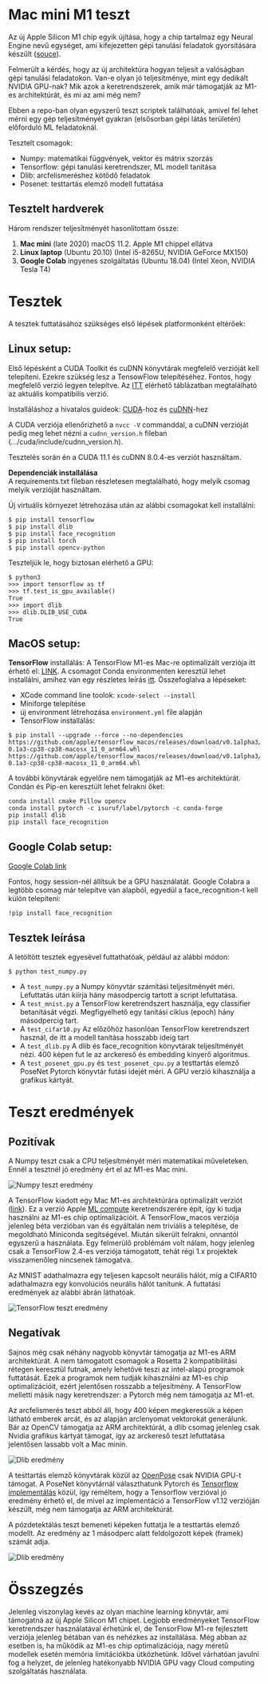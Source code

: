 # Mac mini M1 teszt

Az új Apple Silicon M1 chip egyik újítása, hogy a chip tartalmaz egy Neural Engine nevű egységet, ami kifejezetten gépi tanulási feladatok gyorsítására készült ([souce](https://www.apple.com/mac/m1/)). 

Felmerült a kérdés, hogy az új architektúra hogyan teljesít a valóságban gépi tanulási feladatokon. Van-e olyan jó teljesítménye, mint egy dedikált NVIDIA GPU-nak? Mik azok a keretrendszerek, amik már támogatják az M1-es architektúrát, és mi az ami még nem?

Ebben a repo-ban olyan egyszerű teszt scriptek találhatóak, amivel  fel lehet mérni egy gép teljesítményét gyakran (elsősorban gépi látás területén) előforduló ML feladatoknál. 

Tesztelt csomagok:

- Numpy: matematikai függvények, vektor és mátrix szorzás
- Tensorflow: gépi tanulási keretrendszer, ML modell tanítása
- Dlib: arcfelismeréshez kötődő feladatok
- Posenet: testtartás elemző modell futtatása

## Tesztelt hardverek
Három rendszer teljesítményét hasonlítottam össze: 

1. **Mac mini** (late 2020) macOS 11.2. Apple M1 chippel ellátva
2. **Linux laptop** (Ubuntu 20.10) (Intel i5-8265U, NVIDIA GeForce MX150)  
3. **Google Colab** ingyenes szolgáltatás (Ubuntu 18.04) (Intel Xeon, NVIDIA Tesla T4)

# Tesztek

A tesztek futtatásához szükséges első lépések platformonként eltérőek:

## Linux setup:

Első lépésként a CUDA Toolkit és cuDNN könyvtárak megfelelő verzióját kell telepíteni. Ezekre szükség lesz a TensowFlow telepítéséhez. Fontos, hogy megfelelő verzió legyen telepítve. Az [ITT](https://www.tensorflow.org/install/source#gpu) elérhető táblázatban megtalálható az aktuális kompatibilis verzió.

Installáláshoz a hivatalos guideok: [CUDA](https://developer.nvidia.com/cuda-toolkit-archive)-hoz és [cuDNN](https://docs.nvidia.com/deeplearning/cudnn/install-guide/index.html)-hez

A CUDA verziója ellenőrizhető a `nvcc -V` commanddal, a cuDNN verzióját pedig meg lehet nézni a `cudnn_version.h` fileban (.../cuda/include/cudnn_version.h).

Tesztelés során én a CUDA 11.1 és cuDNN 8.0.4-es verziót használtam.

**Dependenciák installálása**  
A requirements.txt fileban részletesen megtalálható, hogy melyik csomag melyik verzióját használtam.

Új virtuális környezet létrehozása után az alábbi csomagokat kell installálni: 
```
$ pip install tensorflow 
$ pip install dlib
$ pip install face_recognition
$ pip install torch
$ pip install opencv-python
```

Teszteljük le, hogy biztosan elérhető a GPU:
```
$ python3
>>> import tensorflow as tf
>>> tf.test_is_gpu_available()
True
>>> import dlib
>>> dlib.DLIB_USE_CUDA
True
```

## MacOS setup:

**TensorFlow** installálás:
A TensorFlow M1-es Mac-re optimalizált verziója itt érhető el: [LINK](https://github.com/apple/tensorflow_macos). A csomagot Conda environmenten keresztül lehet installálni, amihez van egy részletes leírás [itt](https://github.com/apple/tensorflow_macos/issues/153). Összefoglalva a lépéseket:  
* XCode command line toolok: `xcode-select --install`
* Miniforge telepítése
* új environment létrehozása `environment.yml` file alapján
* TensorFlow installálás:

```
$ pip install --upgrade --force --no-dependencies https://github.com/apple/tensorflow_macos/releases/download/v0.1alpha3/tensorflow_macos-0.1a3-cp38-cp38-macosx_11_0_arm64.whl https://github.com/apple/tensorflow_macos/releases/download/v0.1alpha3/tensorflow_addons_macos-0.1a3-cp38-cp38-macosx_11_0_arm64.whl
```

A további könyvtárak egyelőre nem támogatják az M1-es architektúrát. Condán és Pip-en keresztült lehet felrakni őket:

```
conda install cmake Pillow opencv
conda install pytorch -c isuruf/label/pytorch -c conda-forge
pip install dlib
pip install face_recognition
```

## Google Colab setup:

[Google Colab link](https://colab.research.google.com/)

Fontos, hogy session-nél állítsuk be a GPU használatát. Google Colabra a legtöbb csomag már telepítve van alapból, egyedül a face_recognition-t kell külön telepíteni:

```
!pip install face_recognition
```

## Tesztek leírása

A letöltött tesztek egyesével futtathatóak, például az alábbi módon:
```
$ python test_numpy.py
```

* A `test_numpy.py` a Numpy könyvtár számítási teljesítményét méri. Lefuttatás után kiírja hány másodpercig tartott a script lefuttatása. 
* A `test_mnist.py` a TensorFlow keretrendszert használja, egy classifier betanítását végzi. Megfigyelhető egy tanítási ciklus (epoch) hány másodpercig tart.
* A `test_cifar10.py` Az előzőhöz hasonlóan TensorFlow keretrendszert használ, de itt a modell tanítása hosszabb ideig tart
* A `test_dlib.py` A dlib és face_recognition könyvtárak teljesítményét nézi. 400 képen fut le az arckereső és embedding kinyerő algoritmus.
* A `test_posenet_gpu.py` és `test_posenet_cpu.py` a testtartás elemző PoseNet Pytorch könyvtár futási idejét méri. A GPU verzió kihasználja a grafikus kártyát.

# Teszt eredmények

## Pozitívak

A Numpy teszt csak a CPU teljesítményét méri matematikai műveleteken. Ennél a tesztnél jó eredmény ért el az M1-es Mac mini.

![Numpy teszt eredmény](./images/figures/result_numpy.png)

A TensorFlow kiadott egy Mac M1-es architektúrára optimalizált verziót ([link](https://github.com/apple/tensorflow_macos)). Ez a verzió Apple [ML compute](https://machinelearning.apple.com/updates/ml-compute-training-on-mac) keretrendszerére épít, így ki tudja használni az M1-es chip optimalizációit. A TensorFlow_macos verziója jelenleg béta verzióban van és egyáltalán nem triviális a telepítése, de megoldható Miniconda segítségével. Miután sikerült felrakni, onnantól egyszerű a használata. Egy felmerülő problémám volt nálam, hogy jelenleg csak a TensorFlow 2.4-es verziója támogatott, tehát régi 1.x projektek visszamenőleg nincsenek támogatva.

Az MNIST adathalmazra egy teljesen kapcsolt neurális hálót, míg a CIFAR10 adathalmazra egy konvolúciós neurális hálót tanítunk. A futtatási eredmények az alábbi ábrán láthatóak.

![TensorFlow teszt eredmény](./images/figures/tensorflow_nn.png)

## Negatívak

Sajnos még csak néhány nagyobb könyvtár támogatja az M1-es ARM architektúrát. A nem támogatott csomagok a Rosetta 2 kompatibilitási rétegen keresztül futnak, amely lehetővé teszi az intel-alapú programok futtatását. Ezek a programok nem tudják kihasználni az M1-es chip optimalizációit, ezért jelentősen rosszabb a teljesítmény. A TensorFlow melletti másik nagy keretrendszer: a Pytorch még nem támogatja az M1-et.

Az arcfelismerés teszt abból áll, hogy 400 képen megkeressük a képen látható emberek arcát, és az alapján arclenyomat vektorokat generálunk. Bár az OpenCV támogatja az ARM architektúrát, a dlib csomag jelenleg csak Nvidia grafikus kártyát támogat, így az arckereső teszt lefuttatása jelentősen lassabb volt a Mac minin.

![Dlib eredmény](./images/figures/dlib.png)

A testtartás elemző könyvtárak közül az [OpenPose](https://github.com/CMU-Perceptual-Computing-Lab/openpose) csak NVIDIA GPU-t támogat. A PoseNet könyvtárnál választhatunk Pytorch és [Tensorflow implementálás](https://github.com/rwightman/posenet-python) közül, így reméltem, hogy a Tensorflow verzióval jó eredmény érhető el, de mivel az implementáció a TensorFlow v1.12 verzióján készült, még nem támogatja az ARM architektúrát.

A pózdetektálás teszt bemeneti képeken futtatja le a testtartás elemző modellt. Az eredmény az 1 másodperc alatt feldolgozott képek (framek) számát adja.

![Dlib eredmény](./images/figures/posenet.png)

# Összegzés

Jelenleg viszonylag kevés az olyan machine learning könyvtár, ami támogatná az új Apple Silicon M1 chipet. Legjobb eredményeket TensorFlow keretrendszer használatával érhetünk el, de TensorFlow M1-re fejlesztett verziója jelenleg bétában van és nehézkes az installálása. Még abban az esetben is, ha működik az M1-es chip optimalizációja, nagy méretű modellek esetén memória limitációkba ütközhetünk. Idővel várhatóan javulni fog a helyzet, de jelenleg hatékonyabb NVIDIA GPU vagy Cloud computing szolgáltatás használata.
